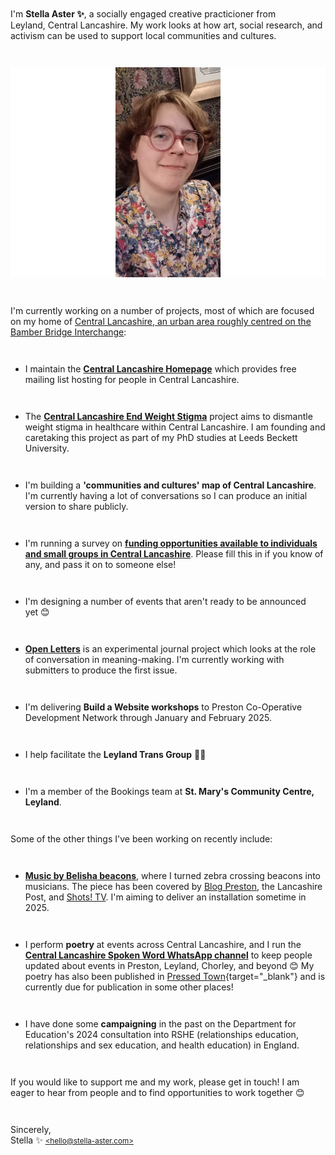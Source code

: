 
<style>
header { display: none; }
figcaption { font-size: small; }
p { margin: 3em 0; }
figure { margin: 3em 2em; }
</style>


I'm **Stella Aster&nbsp;✨**, a socially engaged creative practicioner from Leyland,&nbsp;Central Lancashire. My work looks at how art, social research, and activism can be used to support local communities and cultures.

![A selfie I took in a pub in Wigan in January 2025. I'm looking at the camera and smiling, wearing my large round glasses and a multicoloured dress.](20250111_171859.jpg)



I'm currently working on a number of projects, most of which are focused on my home of [Central Lancashire, an urban area roughly centred on the Bamber Bridge Interchange](https://www.openstreetmap.org/?mlat=53.7154&mlon=-2.6613#map=12/53.7154/-2.6613):

- I maintain the [**Central Lancashire Homepage**](https://centrallancashire.co.uk/) which provides free mailing list hosting for people in Central Lancashire.

- The [**Central Lancashire End Weight Stigma**](https://centrallancashire.co.uk/endweightstigma) project aims to dismantle weight stigma in healthcare within Central Lancashire. I am founding and caretaking this project as part of my PhD studies at Leeds Beckett University.

- I'm building a **'communities and cultures' map of Central Lancashire**. I'm currently having a lot of conversations so I can produce an initial version to share publicly.

- I'm running a survey on [**funding opportunities available to individuals and small groups in Central Lancashire**](https://docs.google.com/forms/d/e/1FAIpQLSe0F6q5CbDGJKjWwzNzRyeHnCDCnHU8G5ePHPvuAea1E7lXwg/viewform). Please fill this in if you know of any, and pass it on to someone else!

- I'm designing a number of events that aren't ready to be announced yet&nbsp;😊

- [**Open Letters**](https://stella-aster.com/open-letters) is an experimental journal project which looks at the role of conversation in meaning-making. I'm currently working with submitters to produce the first issue.

- I'm delivering **Build a Website workshops** to Preston Co-Operative Development Network through January and February 2025.

- I help facilitate the **Leyland Trans Group**&nbsp;🏳️‍⚧️

- I'm a member of the Bookings team at **St. Mary's Community Centre, Leyland**.



Some of the other things I've been working on recently include:

- [**Music by Belisha beacons**](https://music-by-belisha-beacons.co.uk/), where I turned zebra crossing beacons into musicians. The piece has been covered by [Blog Preston](https://www.blogpreston.co.uk/2024/12/new-living-data-music-piece-by-leyland-artist-stars-two-sets-of-belisha-beacons/), the Lancashire Post, and [Shots! TV](https://www.shotstv.com/watch/vod/52781280). I'm aiming to deliver an installation sometime in 2025.

- I perform **poetry** at events across Central Lancashire, and I run the [**Central Lancashire Spoken Word WhatsApp channel**](https://whatsapp.com/channel/0029Vb3z0ASJP210e0AEI21V) to keep people updated about events in Preston, Leyland, Chorley, and beyond&nbsp;😊 My poetry has also been published in [Pressed Town](https://www.instagram.com/pressedtown/){target="_blank"} and is currently due for publication in some other places!

- I have done some **campaigning** in the past on the Department for Education's 2024 consultation into RSHE (relationships education, relationships and sex education, and health education) in England.



If you would like to support me and my work, please get in touch! I am eager to hear from people and to find opportunities to work together 😊

Sincerely,  
Stella ✨ [<small>\<hello@stella-aster.com\></small>](mailto:hello@stella-aster.com)  
